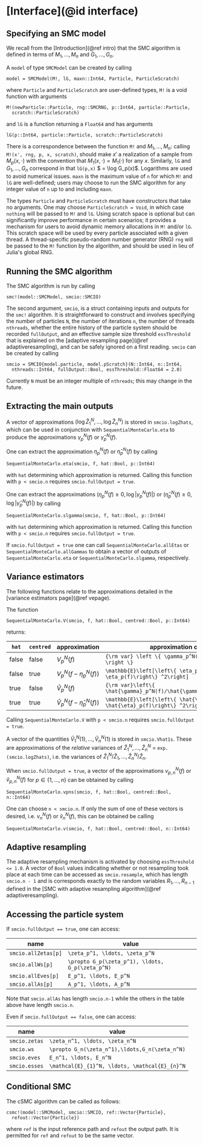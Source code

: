 # [Interface](@id interface)

## Specifying an SMC model

We recall from the [Introduction](@ref intro) that the SMC algorithm is defined in terms of $M_1, \ldots, M_n$ and $G_1, \ldots, G_n$.

A ```model``` of type ```SMCModel``` can be created by calling
```
model = SMCModel(M!, lG, maxn::Int64, Particle, ParticleScratch)
```
where ```Particle``` and ```ParticleScratch``` are user-defined types, ```M!``` is a void function with arguments
```
M!(newParticle::Particle, rng::SMCRNG, p::Int64, particle::Particle,
  scratch::ParticleScratch)
```
and ```lG``` is a function returning a ```Float64``` and has arguments
```
lG(p::Int64, particle::Particle, scratch::ParticleScratch)
```

There is a correspondence between the function ```M!``` and $M_1, \ldots, M_n$: calling ```M!(x', rng, p, x, scratch)```, should make $x'$ a realization of a sample from $M_p(x, \cdot)$ with the convention that $M_1(x,\cdot) = M_1(\cdot)$ for any $x$. Similarly, ```lG``` and $G_1, \ldots, G_n$ correspond in that ```lG(p,x)``` $ = \log G_p(x)$. Logarithms are used to avoid numerical issues. ```maxn``` is the maximum value of ```n``` for which ```M!``` and ```lG``` are well-defined; users may choose to run the SMC algorithm for any integer value of ```n``` up to and including ```maxn```.

The types ```Particle``` and ```ParticleScratch``` must have constructors that take no arguments. One may choose ```ParticleScratch = Void```, in which case ```nothing``` will be passed to ```M!``` and ```lG```. Using scratch space is optional but can significantly improve performance in certain scenarios; it provides a mechanism for users to avoid dynamic memory allocations in ```M!``` and/or ```lG```. This scratch space will be used by every particle associated with a given thread. A thread-specific pseudo-random number generator (RNG) ```rng``` will be passed to the ```M!``` function by the algorithm, and should be used in lieu of Julia's global RNG.

## Running the SMC algorithm

The SMC algorithm is run by calling
```
smc!(model::SMCModel, smcio::SMCIO)
```
The second argument, ```smcio```, is a struct containing inputs and outputs for the ```smc!``` algorithm. It is straightforward to construct and involves specifying the number of particles ```N```, the number of iterations ```n```, the number of threads ```nthreads```, whether the entire history of the particle system should be recorded ```fullOutput```, and an effective sample size threshold ```essThreshold``` that is explained on the [adaptive resampling page](@ref adaptiveresampling), and can be safely ignored on a first reading. ```smcio``` can be created by calling
```
smcio = SMCIO{model.particle, model.pScratch}(N::Int64, n::Int64,
  nthreads::Int64, fullOutput::Bool, essThreshold::Float64 = 2.0)
```
Currently ```N``` must be an integer multiple of ```nthreads```; this may change in the future.

## Extracting the main outputs

A vector of approximations $(\log\hat{Z}_1^N, \ldots, \log\hat{Z}_n^N)$ is stored in ```smcio.logZhats```, which can be used in conjunction with ```SequentialMonteCarlo.eta``` to produce the approximations $\gamma_p^N(f)$ or $\hat{\gamma}_p^N(f)$.

One can extract the approximation $\eta_p^N(f)$ or $\hat{\eta}_p^N(f)$ by calling
```
SequentialMonteCarlo.eta(smcio, f, hat::Bool, p::Int64)
```
with ```hat``` determining which approximation is returned. Calling this function with ```p < smcio.n``` requires ```smcio.fullOutput = true```.

One can extract the approximations $(\eta^N_p(f) \geq 0, \log |\gamma^N_p(f)|)$ or $(\hat{\eta}^N_p(f) \geq 0, \log |\hat{\gamma}^N_p(f)|)$ by calling
```
SequentialMonteCarlo.slgamma(smcio, f, hat::Bool, p::Int64)
```
with ```hat``` determining which approximation is returned. Calling this function with ```p < smcio.n``` requires ```smcio.fullOutput = true```.

If ```smcio.fullOutput = true``` one can call ```SequentialMonteCarlo.allEtas``` or ```SequentialMonteCarlo.allGammas``` to obtain a vector of outputs of ```SequentialMonteCarlo.eta``` or ```SequentialMonteCarlo.slgamma```, respectively.

## Variance estimators

The following functions relate to the approximations detailed in the [variance estimators page](@ref vepage).

The function
```
SequentialMonteCarlo.V(smcio, f, hat::Bool, centred::Bool, p::Int64)
```
returns:

| ```hat``` | ```centred``` | approximation | approximation of |
| --------- | ------------- | ------------- | ---------------- |
| false | false | $V_p^N(f)$ | ``{\rm var} \left \{ \gamma_p^N(f)/\gamma_p(1) \right \}`` |
| false | true  | $V_p^N(f-\eta_p^N(f))$ | ``\mathbb{E}\left[\left\{ \eta_p^N(f)-\eta_p(f)\right\} ^2\right]`` |
| true  | false | $\hat{V}_p^N(f)$ | ``{\rm var}\left\{ \hat{\gamma}_p^N(f)/\hat{\gamma}_p(1)\right\} `` |
| true  | true  | $\hat{V}_p^N(f-\hat{\eta}_p^N(f))$ | ``\mathbb{E}\left[\left\{ \hat{\eta}_p^N(f)-\hat{\eta}_p(f)\right\} ^2\right]`` |

Calling ```SequentialMonteCarlo.V``` with ```p < smcio.n``` requires ```smcio.fullOutput = true```.

A vector of the quantities $\hat{V}_1^N(1),\ldots,\hat{V}_n^N(1)$ is stored in ```smcio.Vhat1s```. These are approximations of the *relative* variances of $\hat{Z}_1^N,\ldots,\hat{Z}_n^N$ = ```exp.(smcio.logZhats)```, i.e. the variances of $\hat{Z}_1^N/\hat{Z}_1,\ldots,\hat{Z}_n^N/\hat{Z}_n$.

When ```smcio.fullOutput = true```, a vector of the approximations $v^N_{p,n}(f)$ or $\hat{v}^N_{p,n}(f)$ for $p \in \{1,\ldots,n\}$ can be obtained by calling
```
SequentialMonteCarlo.vpns(smcio, f, hat::Bool, centred::Bool, n::Int64)
```
One can choose ```n < smcio.n```. If only the sum of one of these vectors is desired, i.e. $v_n^N(f)$ or $\hat{v}^N_n(f)$, this can be obtained be calling
```
SequentialMonteCarlo.v(smcio, f, hat::Bool, centred::Bool, n::Int64)
```

## Adaptive resampling

The adaptive resampling mechanism is activated by choosing ```essThreshold <= 1.0```. A vector of ```Bool``` values indicating whether or not resampling took place at each time can be accessed as ```smcio.resample```, which has length ```smcio.n - 1``` and is corresponds exactly to the random variables $R_1, \ldots, R_{n-1}$ defined in the [SMC with adaptive resampling algorithm](@ref adaptiveresampling).

## Accessing the particle system

If ```smcio.fullOutput == true```, one can access:

| name                    | value |
| ----------------------- | ---------------- |
| ```smcio.allZetas[p]``` | ``\zeta_p^1, \ldots, \zeta_p^N`` |
| ```smcio.allWs[p]```    | ``\propto G_p(\zeta_p^1), \ldots, G_p(\zeta_p^N)`` |
| ```smcio.allEves[p]```  | ``E_p^1, \ldots, E_p^N`` |
| ```smcio.allAs[p]```    | ``A_p^1, \ldots, A_p^N`` |

Note that ```smcio.allAs``` has length ```smcio.n-1``` while the others in the table above have length ```smcio.n```.

Even if ```smcio.fullOutput == false```, one can access:

| name              | value |
| ----------------- | ---------------- |
| ```smcio.zetas``` | ``\zeta_n^1, \ldots, \zeta_n^N`` |
| ```smcio.ws```    | ``\propto G_n(\zeta_n^1),\ldots,G_n(\zeta_n^N)`` |
| ```smcio.eves```  | ``E_n^1, \ldots, E_n^N`` |
| ```smcio.esses```  | ``\mathcal{E}_{1}^N, \ldots, \mathcal{E}_{n}^N`` |

## Conditional SMC

The cSMC algorithm can be called as follows:
```
csmc!(model::SMCModel, smcio::SMCIO, ref::Vector{Particle},
  refout::Vector{Particle})
```
where ```ref``` is the input reference path and ```refout``` the output path. It is permitted for ```ref``` and ```refout``` to be the same vector.
